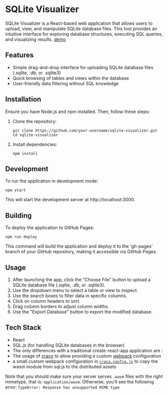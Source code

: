 

# SQLite Visualizer

SQLite Visualizer is a React-based web application that allows users to upload, view, and manipulate SQLite database files. This tool provides an intuitive interface for exploring database structures, executing SQL queries, and visualizing results.
[demo](https://tracy4528.github.io/sqlite_visualize/)


## Features
- Simple drag-and-drop interface for uploading SQLite database files (.sqlite, .db, or .sqlite3)
- Quick browsing of tables and views within the database
- User-friendly data filtering without SQL knowledge


## Installation

Ensure you have Node.js and npm installed. Then, follow these steps:

1. Clone the repository:
   ```
   git clone https://github.com/your-username/sqlite-visualizer.git
   cd sqlite-visualizer
   ```

2. Install dependencies:
   ```
   npm install
   ```

## Development

To run the application in development mode:

```
npm start
```

This will start the development server at http://localhost:3000.

## Building

To deploy the application to GitHub Pages:

```
npm run deploy
```

This command will build the application and deploy it to the 'gh-pages' branch of your GitHub repository, making it accessible via GitHub Pages.

## Usage

1. After launching the app, click the "Choose File" button to upload a SQLite database file (.sqlite, .db, or .sqlite3).
2. Use the dropdown menu to select a table or view to inspect.
3. Use the search boxes to filter data in specific columns.
4. Click on column headers to sort.
5. Drag column borders to adjust column widths.
6. Use the "Export Database" button to export the modified database.

## Tech Stack

- React
- SQL.js (for handling SQLite databases in the browser)
- The only differences with a traditional create-react-app application are :
 - The usage of [craco](https://github.com/gsoft-inc/craco) to allow providing a custom [webpack](https://webpack.js.org/) configuration
 - a small custom webpack configuration in [`craco.config.js`](./craco.config.js) to copy the wasm module from sql.js to the distributed assets

 Note that you should make sure your server serves `.wasm` files with the right mimetype, that is: `application/wasm`. Otherwise, you'll see the following error: `TypeError: Response has unsupported MIME type`